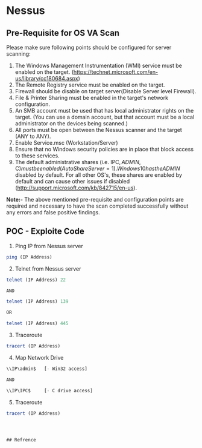 # Nessus


## Pre-Requisite for OS VA Scan     

Please make sure following points should be configured for server scanning:

1. The Windows Management Instrumentation (WMI) service must be enabled on the target. (https://technet.microsoft.com/en-us/library/cc180684.aspx)
2. The Remote Registry service must be enabled on the target.
3. Firewall should be disable on target server(Disable Server level Firewall).
4. File & Printer Sharing must be enabled in the target's network configuration.
5. An SMB account must be used that has local administrator rights on the target. (You can use a domain account, but that account must be a local administrator on the devices being scanned.)
6. All ports must be open between the Nessus scanner and the target (ANY to ANY).
7. Enable Service.msc (Workstation/Server)
8. Ensure that no Windows security policies are in place that block access to these services.
9. The default administrative shares (i.e. IPC$, ADMIN$, C$) must be enabled (AutoShareServer = 1). Windows 10 has the ADMIN$ disabled by default. For all other OS's, these shares are enabled by default and can cause other issues if disabled (http://support.microsoft.com/kb/842715/en-us).

**Note:-** The above mentioned pre-requisite and configuration points are required and necessary to have the scan completed successfully without any errors and false positive findings.


## POC - Exploite Code
1. Ping IP from Nessus server

```javascript
ping (IP Address) 
```

2. Telnet from Nessus server

```javascript
telnet (IP Address) 22

AND

telnet (IP Address) 139

OR

telnet (IP Address) 445
```

3. Traceroute 
    
```javascript
tracert (IP Address)
```

4. Map Network Drive
    
```javascript
\\IP\admin$   [- Win32 access]

AND

\\IP\IPC$     [- C drive access]
```

5. Traceroute 
    
```javascript
tracert (IP Address)




## Refrence







